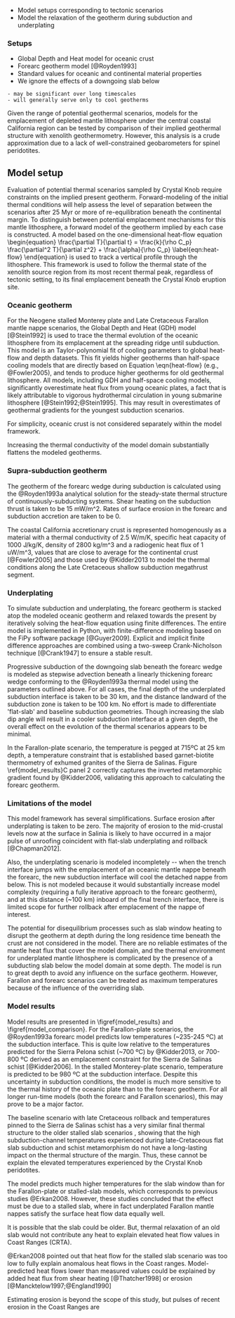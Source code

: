 
- Model setups  corresponding to tectonic scenarios
- Model the relaxation of the geotherm during subduction and underplating

### Setups



- Global Depth and Heat model for oceanic crust
- Forearc geotherm model [@Royden1993]
- Standard values for oceanic and continental material properties
- We ignore the effects of a downgoing slab below
<!-- (Not quite sure in what context you are referring to here) -->
    - may be significant over long timescales
    - will generally serve only to cool geotherms


Given the range of potential geothermal scenarios, models for the
emplacement of depleted mantle lithosphere under the central coastal
California region can
be tested by comparison of their implied geothermal structure with xenolith
geothermometry. However, this analysis is a crude approximation due to a lack of well-constrained geobarometers for spinel
peridotites.

<!--[[model_setups]]-->

## Model setup

Evaluation of potential thermal scenarios sampled by Crystal Knob require constraints on the implied present geotherm.
Forward-modeling of the initial thermal conditions will help assess the
level of separation between the scenarios after 25 Myr or more of
re-equilibration beneath the continental margin.
To distinguish between potential emplacement mechanisms for this mantle
lithosphere, a forward model of the geotherm implied by each case is
constructed.
A model based on the one-dimensional heat-flow equation
\begin{equation}
\frac{\partial T}{\partial t} = \frac{k}{\rho C_p} \frac{\partial^2
T}{\partial z^2} + \frac{\alpha}{\rho C_p} \label{eqn:heat-flow}
\end{equation}
is used to track a vertical profile through the
lithosphere. This framework is used to follow the thermal state of the
xenolith source region from its most recent thermal peak, regardless
of tectonic setting, to its final emplacement beneath the Crystal Knob eruption site.

<!-- A temperature of 1300\degC is used to define the thickness of the
lithosphere (this probably doesn't matter because it is simply used to
set parameters for Royden model. Maybe should use mantle adiabat as in
Erkan2009 -->

### Oceanic geotherm

For the Neogene stalled Monterey plate and Late Cretaceous Farallon mantle nappe scenarios, the Global Depth and Heat (GDH)
model [@Stein1992] is used to trace the thermal evolution of the oceanic
lithosphere from its emplacement at the spreading ridge until subduction.
This model is an Taylor-polynomial fit of cooling parameters to global
heat-flow and depth datasets. This fit yields higher geotherms than half-space
cooling models that are directly based on Equation \eqn{heat-flow}
(e.g., @Fowler2005), and tends to produce higher geotherms for old
geothermal lithosphere.
All models, including GDH and half-space cooling models, significantly
overestimate heat flux from young oceanic plates, a fact that is likely attributable
to vigorous hydrothermal circulation in young submarine lithosphere [@Stein1992;@Stein1995].
This may result in overestimates of geothermal gradients for the youngest
subduction scenarios.

<!-- Could potentially use a more nuanced model, e.g., GDH, or run
finite-difference ourselves -->

For simplicity, oceanic crust is not considered
separately within the model framework.

Increasing the thermal conductivity of the model domain substantially
flattens the modeled geotherms.

<!--[[model_tracers]]-->

### Supra-subduction geotherm

The geotherm of the forearc wedge during subduction is calculated using
the @Royden1993a analytical solution for the steady-state thermal
structure of continuously-subducting systems.  <!-- At this rate it takes 5 Myr after
subduction to reach the final position! This is pretty significant, it
seems..., maybe should be incorporated! Also, depth of subduction
interface may be greater, especially in Monterey-plate (i.e. probably
not flat-slab case). --> Shear heating on the subduction thrust is taken
to be 15 mW/m^2. Rates of surface erosion in the forearc and
subduction accretion are taken to be 0. <!-- Accretion rates of 0.2-3.6
km/Myr favored by Kidder,2013 based on Sierra de Pelona schist. -->

The coastal California accretionary crust is represented homogenously as a material with a
thermal conductivity of 2.5 W/m/K, specific heat capacity of
1000 J/kg/K, density of 2800 kg/m^3 and a radiogenic heat
flux of 1 uW/m^3, values that are close to average for the
continental crust [@Fowler2005] and those used by @Kidder2013 to model
the thermal conditions along the Late Cretaceous shallow subduction
megathrust segment.
<!-- Check Kidder2013 and Brady2006 -->

### Underplating

To simulate subduction and underplating, the forearc geotherm
is stacked atop the modeled oceanic geotherm and relaxed towards
the present by iteratively
solving the heat-flow equation using finite differences. The entire
model is implemented in Python, with finite-difference modeling based on
the FiPy software package [@Guyer2009]. Explicit and implicit finite
difference approaches are combined using a two-sweep Crank-Nicholson
technique [@Crank1947] to ensure a stable result.

Progressive subduction of the downgoing slab beneath the
forearc wedge is modeled as stepwise advection beneath a linearly thickening
forearc wedge conforming to the @Royden1993a thermal model using
the parameters outlined above.
For all cases, the final depth of the underplated subduction interface
is taken to be 30 km, and the distance landward of the subduction zone
is taken to be 100 km.
No effort is made to differentiate 'flat-slab' and baseline subduction
geometries. Though increasing the slab dip angle will result in a cooler subduction interface at a given depth, the
overall effect on the evolution of the thermal
scenarios appears to be minimal. <!-- is this enough? -->

In the Farallon-plate scenario, the temperature is pegged at 715ºC at
25 km depth, a temperature constraint that is established based garnet-biotite
thermometry of exhumed granites of the Sierra de Salinas.
Figure \ref{model_results}C panel 2 correctly captures the inverted metamorphic
gradient found by @Kidder2006, validating this approach to calculating the
forearc geotherm.



<!-- @Groome2006: ridge subduction modeling -->

<!--[[cross_sections]]-->

<!--[[neogene_sections]]-->

### Limitations of the model

This model framework has several simplifications.
Surface erosion after underplating is taken to be zero. The majority of
erosion to the mid-crustal levels now at the surface in Salinia is
likely to have occurred in a major pulse of unroofing coincident with
flat-slab underplating and rollback [@Chapman2012].
<!-- Would it be helpful to explore the parameter space
fully using Monte Carlo methods
similar to those used by Kidder, 2013? -->
Also, the underplating scenario is modeled incompletely --
when the trench interface jumps with the emplacement of an oceanic mantle
nappe beneath the forearc, the new subduction interface will cool the
detached nappe from below. This is not modeled because it would
substantially increase model complexity (requiring a fully
iterative approach to the forearc geotherm), and at this
distance (~100 km) inboard of the final trench interface, there is
limited scope for further rollback after emplacement of the nappe of interest.

The potential for disequilibrium processes such
as slab window heating to disrupt the geotherm at depth during the long
residence time beneath the crust are not considered in the model. <!--
(This is confusing, I thought that was one of our scenarios. This needs
to be clarified) -->
There are no reliable estimates of the mantle heat flux that cover the model
domain, and the thermal environment for underplated mantle lithosphere is complicated
by the presence of a subducting slab below the model domain at some depth. The model
is run to great depth to avoid any influence on the surface geotherm. However,
Farallon and forearc scenarios can be treated as maximum temperatures because of
the influence of the overriding slab. <!-- (not sure what you are
talking about here. What is “forearc scenarios”) -->

<!--[[model_results]]-->


### Model results

Model results are presented in \figref{model_results} and
\figref{model_comparison}.
For the Farallon-plate scenarios, <!-- why plural -->the @Royden1993a forearc model
predicts low temperatures (~235-245 ºC) at the subduction
interface. This is quite low relative to the temperatures predicted for
the Sierra Pelona schist (~700 ºC) by @Kidder2013, or
700-800 ºC derived as an emplacement constraint for the Sierra de
Salinas schist [@Kidder2006]. In the stalled
Monterey-plate scenario, temperature is predicted to be
980 ºC at the subduction interface. Despite this uncertainty in subduction conditions, the
model is much more sensitive to the thermal history of the oceanic plate
than to the forearc geotherm. For all longer run-time models (both the
forearc <!-- ??? --> and Farallon scenarios), this may prove to be a major factor.

The baseline scenario with late Cretaceous rollback and temperatures
pinned to the Sierra de Salinas schist has a very similar final thermal
structure to the older stalled slab scenarios <!-- do we show these in
the model? -->, showing that the
high subduction-channel temperatures experienced during late-Cretaceous flat slab
subduction and schist metamorphism do not have a long-lasting impact on the
thermal structure of the margin. Thus, these cannot be
explain the elevated temperatures experienced by the Crystal Knob
peridotites.

The model predicts much higher temperatures <!-- (do you mean to say a
much higher thermal gradient, or surface heat flow, or both, or if not
much higher temperatures where, and relative to what?) --> for the slab window than
for the Farallon-plate or stalled-slab models, which corresponds to
previous studies @Erkan2008. However, these studies concluded that the
effect must be due to a stalled slab, where in fact underplated Farallon mantle nappes satisfy the surface heat flow data equally well.


It is possible that the slab could be older.
But, thermal relaxation of an old slab would not contribute any heat to explain
elevated heat flow values in Coast Ranges (CRTA).
<!-- What is CRTA? Maybe you should email me Erkan and Blackwell. Are
these, or is this, several points, or a single point of high heat flow
measurements within the regional field of low heat flow measurements. If
so where are these point(s). They could be important in terms of deep
heat advection, in terms of why a 1.7 Ma lava would erupt in the region)
-->

@Erkan2008 pointed out that heat flow for the stalled slab scenario was too low to
fully explain anomalous heat flows in the Coast ranges.
Model-predicted heat flows lower than measured values could be explained
by added heat flux from shear heating [@Thatcher1998] or erosion [@Mancktelow1997;@England1990]

<!--[[model_comparison]]-->

Estimating erosion is beyond the scope of this study, but pulses of recent erosion
in the Coast Ranges are <!-- see Ducea et al. (2003) for rapid late
Cenozoic uplift of the Santa Lucia’s -->

